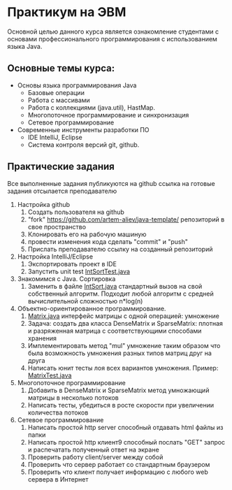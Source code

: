 # Практикум на ЭВМ
Основной целью данного курса является ознакомление студентами с основами профессионального программирования с использованием языка Java.

## Основные темы курса:
* Основы языка программирования Java
  * Базовые операции
  * Работа с массивами 
  * Работа с коллекциями (java.util), HastMap.
  * Многопоточное программирование и синхронизация
  * Сетевое программирование
* Современные инструменты разработки ПО
  * IDE IntelliJ, Eclipse
  * Система контроля версий git, github.

## Практические задания
Все выполненные задания публикуются на github ссылка на готовые задания отсылается преподавателю

1. Настройка github
   1. Создать пользователя на github
   2. "fork" https://github.com/artem-aliev/java-template/ репозиторий в свое пространство
   3. Клонировать его на рабочую машиную
   4. провести изменения кода сделать "commit" и "push"
   5. Прислать преподавателю ссылку на созданный репозиторий
2. Настройка IntelliJ/Eclipse
   1. Экспортировать проект в IDE
   2. Запустить unit test [IntSortTest.java](https://github.com/artem-aliev/java-template/blob/master/src/test/java/edu/spbu/sort/IntSortTest.java)
3. Знакомимся с Java. Сортировка
   1. Заменить в файле [IntSort.java](https://github.com/artem-aliev/java-template/blob/master/src/main/java/edu/spbu/sort/IntSort.java) стандартный вызов на свой собственный алгоритм. 
       Подходит любой алгоритм с средней вычислительной сложностью n*log(n)
4. Объектно-ориентированное программирование.
   1. [Matrix.java](https://github.com/artem-aliev/java-template/blob/master/src/main/java/edu/spbu/matrix/Matrix.java) интерфейс матрицы с одной операцией: умножение
   2. Задача: создать два класса DenseMatrix и SparseMatrix: плотная и разряженная матрица с соответствующими способами хранения
   3. Имплементировать метод "mul" умножение таким образом что была возможность умножения разных типов матриц друг на друга
   4. Написать юнит тесты лоя всех вариантов умножения. Пример: [MatrixTest.java](https://github.com/artem-aliev/java-template/blob/master/src/test/java/edu/spbu/matrix/MatrixTest.java)
5. Многопоточное программирование
   1. Добавить в  DenseMatrix и SparseMatrix метод умножающий матрицы в несколько потоков
   2. Написать тесты, убедиться в росте скорости при увеличении количества потоков
6. Сетевое программирование
   1. Написать простой http server способный отдавать html файлы из папки
   2. Написать простой http клиент9 способный послать "GET" запрос и распечатать полученный ответ на экране
   3. Проверить работу client/server между собой
   4. Проверить что сервер работает со стандартным браузером
   5. Проверить что клиент получает информацию с любого web сервера в Интернет

